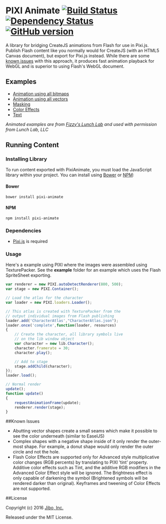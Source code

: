 # PIXI Animate [![Build Status](https://travis-ci.org/jiborobot/pixi-animate.svg)](https://travis-ci.org/jiborobot/pixi-animate) [![Dependency Status](https://david-dm.org/jiborobot/pixi-animate.svg)](https://david-dm.org/jiborobot/pixi-animate)  [![GitHub version](https://badge.fury.io/gh/jiborobot%2Fpixi-animate.svg)](https://github.com/jiborobot/pixi-animate/releases/latest)

A library for bridging CreateJS animations from Flash for use in Pixi.js. Publish Flash content like you normally would for CreateJS (with an HTML5 Canvas document), but export for Pixi.js instead. While there are some [known issues](https://github.com/jiborobot/pixi-animate#known-issues) with this approach, it produces fast animation playback for WebGL and is superior to using Flash's WebGL document.

## Examples

* [Animation using all bitmaps](http://cloudkidstudio.github.io/pixi-animate/examples/animation/)
* [Animation using all vectors](http://cloudkidstudio.github.io/pixi-animate/examples/shapes/)
* [Masking](http://cloudkidstudio.github.io/pixi-animate/examples/masking/)
* [Color Effects](http://cloudkidstudio.github.io/pixi-animate/examples/color_effects/)
* [Text](http://cloudkidstudio.github.io/pixi-animate/examples/text/)

_Animated examples are from [Fizzy's Lunch Lab](http://pbskids.org/lunchlab/) and used with permission from Lunch Lab, LLC_

## Running Content

### Installing Library

To run content exported with PixiAnimate, you must load the JavaScript library within your project. You can install using [Bower](http://bower.io) or [NPM](http://www.npmjs.org):

#### Bower
```
bower install pixi-animate
```
#### NPM
```
npm install pixi-animate
```

### Dependencies

* [Pixi.js](http://pixijs.com) is required

### Usage

Here's a example using PIXI where the images were assembled using TexturePacker. See the **example** folder for an example which uses the Flash SpriteSheet exporting.

```js
var renderer = new PIXI.autoDetectRenderer(800, 500);
var stage = new PIXI.Container();

// Load the atlas for the character
var loader = new PIXI.loaders.Loader();

// This atlas is created with TexturePacker from the 
// output individual images from Flash publishing
loader.add('CharacterAtlas',"CharacterAtlas.json");
loader.once('complete',function(loader, resources)
{
	// Create the character, all library symbols live
	// on the lib window object
	var character = new lib.Character();
	character.framerate = 30;
	character.play();

	// Add to stage
	stage.addChild(character);
});
loader.load();

// Normal render
update();
function update()
{
    requestAnimationFrame(update);
    renderer.render(stage);
}
```

##Known Issues

* Abutting vector shapes create a small seams which make it possible to see the color underneath (similar to EaselJS)
* Complex shapes with a negative shape inside of it only render the outer-most shape. For example, a donut shape would only render the outer circle and not the hole.
* Flash Color Effects are supported only for Advanced style multiplicative color changes (RGB percents) by translating to PIXI 'tint' property. Additive color effects such as Tint, and the additive RGB modifiers in the Advanced Color Effect style will be ignored. The Brightness effect is only capable of darkening the symbol (Brightened symbols will be rendered darker than original). Keyframes and tweening of Color Effects are not supported.

##License

Copyright (c) 2016 [Jibo, Inc.](http://github.com/jiborobot)

Released under the MIT License.
